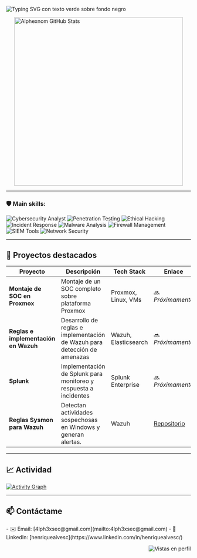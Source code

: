 <p>
  <img
    src="https://readme-typing-svg.herokuapp.com/?color=6099F5&background=000000&size=35&center=true&vCenter=true&width=950&height=80&lines=%3E+Let's+Defend;%3E+Stay+Safe;%3E+Beyond+the+Limit;%3E+Hunt+the+threats;%3E+Stay+one+step+ahead"
    alt="Typing SVG con texto verde sobre fondo negro"
  />
</p>

<div style="display: flex; align-items: center; justify-content: center; flex-wrap: wrap;">
  <!-- Stats -->
  <img
    src="https://github-readme-stats.vercel.app/api?username=Alphexnom&show_icons=true&count_private=true&hide_border=true&title_color=4C86C8&icon_color=4C86C8&text_color=000000&bg_color=ffffff"
    width="460px"
    alt="Alphexnom GitHub Stats"
  />
  <!-- GIF -->
</div>

---

### 🛡️ Main skills:

<p align="left">
  <img
    src="https://img.shields.io/badge/Cybersecurity%20Analyst-000000?style=for-the-badge"
    alt="Cybersecurity Analyst"
  />
  <img
    src="https://img.shields.io/badge/Penetration%20Testing-000000?style=for-the-badge"
    alt="Penetration Testing"
  />
  <img
    src="https://img.shields.io/badge/Ethical%20Hacking-000000?style=for-the-badge"
    alt="Ethical Hacking"
  />
  <img
    src="https://img.shields.io/badge/Incident%20Response-000000?style=for-the-badge"
    alt="Incident Response"
  />
  <img
    src="https://img.shields.io/badge/Malware%20Analysis-000000?style=for-the-badge"
    alt="Malware Analysis"
  />
  <img
    src="https://img.shields.io/badge/Firewall%20Management-000000?style=for-the-badge"
    alt="Firewall Management"
  />
  <img
    src="https://img.shields.io/badge/SIEM%20Tools-000000?style=for-the-badge"
    alt="SIEM Tools"
  />
  <img
    src="https://img.shields.io/badge/Network%20Security-000000?style=for-the-badge"
    alt="Network Security"
  />
</p>

---

## 🚀 Proyectos destacados

| Proyecto                                 | Descripción                                                        | Tech Stack             | Enlace                   |
|------------------------------------------|--------------------------------------------------------------------|------------------------|--------------------------|
| **Montaje de SOC en Proxmox**            | Montaje de un SOC completo sobre plataforma Proxmox                | Proxmox, Linux, VMs    | 🔜 _Próximamente_        |
| **Reglas e implementación en Wazuh**     | Desarrollo de reglas e implementación de Wazuh para detección de amenazas | Wazuh, Elasticsearch   | 🔜 _Próximamente_        |
| **Splunk**     | Implementación de Splunk para monitoreo y respuesta a incidentes   | Splunk Enterprise      | 🔜 _Próximamente_        |
| **Reglas Sysmon para Wazuh**            | Detectan actividades sospechosas en Windows y generan alertas. | Wazuh | [Repositorio](https://github.com/Alphexnom/Reglas-Wazuh.git) |

---

## 📈 Actividad

[![Activity Graph](https://github-readme-activity-graph.vercel.app/graph?username=Alphexnom&bg_color=ffffff&color=4C86C8&line=4C86C8&point=4C86C8&area=true&hide_border=true)](https://github.com/ashutosh00710/github-readme-activity-graph)

---

## 📫 Contáctame

<p align="left">
  - ✉️ Email: [4lph3xsec@gmail.com](mailto:4lph3xsec@gmail.com)  
  - 🔗 LinkedIn: [henriquealvesc](https://www.linkedin.com/in/henriquealvesc/)  
</p>

<p align="right">
  <img src="https://komarev.com/ghpvc/?username=Alphexnom&style=flat-square" alt="Vistas en perfil" />
</p>


 
